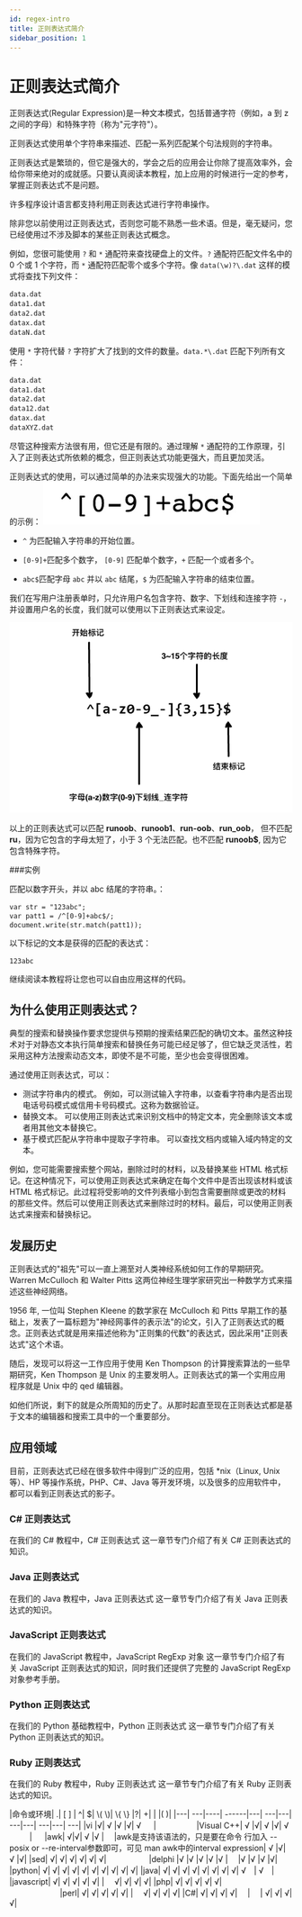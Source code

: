 ```yaml
---
id: regex-intro
title: 正则表达式简介
sidebar_position: 1
--- 
```


# 正则表达式简介
正则表达式(Regular Expression)是一种文本模式，包括普通字符（例如，a 到 z 之间的字母）和特殊字符（称为"元字符"）。

正则表达式使用单个字符串来描述、匹配一系列匹配某个句法规则的字符串。

正则表达式是繁琐的，但它是强大的，学会之后的应用会让你除了提高效率外，会给你带来绝对的成就感。只要认真阅读本教程，加上应用的时候进行一定的参考，掌握正则表达式不是问题。

许多程序设计语言都支持利用正则表达式进行字符串操作。

除非您以前使用过正则表达式，否则您可能不熟悉一些术语。但是，毫无疑问，您已经使用过不涉及脚本的某些正则表达式概念。

例如，您很可能使用 `?` 和 `*` 通配符来查找硬盘上的文件。`?` 通配符匹配文件名中的 0 个或 1 个字符，而 `*` 通配符匹配零个或多个字符。像 `data(\w)?\.dat` 这样的模式将查找下列文件：

```bash
data.dat
data1.dat
data2.dat
datax.dat
dataN.dat
```

使用 `*` 字符代替 `?` 字符扩大了找到的文件的数量。`data.*\.dat` 匹配下列所有文件：

```bash
data.dat
data1.dat
data2.dat
data12.dat
datax.dat
dataXYZ.dat
```

尽管这种搜索方法很有用，但它还是有限的。通过理解 `*` 通配符的工作原理，引入了正则表达式所依赖的概念，但正则表达式功能更强大，而且更加灵活。

正则表达式的使用，可以通过简单的办法来实现强大的功能。下面先给出一个简单的示例：
![正则表达式示例1](/img/CEBB49BB-B1AD-4539-AC7A-B40DDC62D1B2.jpg)

- `^` 为匹配输入字符串的开始位置。

- `[0-9]+`匹配多个数字， `[0-9]` 匹配单个数字，`+` 匹配一个或者多个。

- `abc$`匹配字母 `abc` 并以 `abc` 结尾，`$` 为匹配输入字符串的结束位置。

我们在写用户注册表单时，只允许用户名包含字符、数字、下划线和连接字符 `-`，并设置用户名的长度，我们就可以使用以下正则表达式来设定。

![正则表达式示例2](/img/regexp-cn.png)


以上的正则表达式可以匹配 **runoob**、**runoob1**、**run-oob**、**run_oob**， 但不匹配 **ru**，因为它包含的字母太短了，小于 3 个无法匹配。也不匹配 **runoob$**, 因为它包含特殊字符。



###实例

匹配以数字开头，并以 abc 结尾的字符串。：
```
var str = "123abc";
var patt1 = /^[0-9]+abc$/;
document.write(str.match(patt1));
```
以下标记的文本是获得的匹配的表达式：
```
123abc
```

继续阅读本教程将让您也可以自由应用这样的代码。

## 为什么使用正则表达式？
典型的搜索和替换操作要求您提供与预期的搜索结果匹配的确切文本。虽然这种技术对于对静态文本执行简单搜索和替换任务可能已经足够了，但它缺乏灵活性，若采用这种方法搜索动态文本，即使不是不可能，至少也会变得很困难。

通过使用正则表达式，可以：

- 测试字符串内的模式。
例如，可以测试输入字符串，以查看字符串内是否出现电话号码模式或信用卡号码模式。这称为数据验证。
- 替换文本。
可以使用正则表达式来识别文档中的特定文本，完全删除该文本或者用其他文本替换它。
- 基于模式匹配从字符串中提取子字符串。
可以查找文档内或输入域内特定的文本。

例如，您可能需要搜索整个网站，删除过时的材料，以及替换某些 HTML 格式标记。在这种情况下，可以使用正则表达式来确定在每个文件中是否出现该材料或该 HTML 格式标记。此过程将受影响的文件列表缩小到包含需要删除或更改的材料的那些文件。然后可以使用正则表达式来删除过时的材料。最后，可以使用正则表达式来搜索和替换标记。

## 发展历史
正则表达式的"祖先"可以一直上溯至对人类神经系统如何工作的早期研究。Warren McCulloch 和 Walter Pitts 这两位神经生理学家研究出一种数学方式来描述这些神经网络。

1956 年, 一位叫 Stephen Kleene 的数学家在 McCulloch 和 Pitts 早期工作的基础上，发表了一篇标题为"神经网事件的表示法"的论文，引入了正则表达式的概念。正则表达式就是用来描述他称为"正则集的代数"的表达式，因此采用"正则表达式"这个术语。

随后，发现可以将这一工作应用于使用 Ken Thompson 的计算搜索算法的一些早期研究，Ken Thompson 是 Unix 的主要发明人。正则表达式的第一个实用应用程序就是 Unix 中的 qed 编辑器。

如他们所说，剩下的就是众所周知的历史了。从那时起直至现在正则表达式都是基于文本的编辑器和搜索工具中的一个重要部分。

## 应用领域
目前，正则表达式已经在很多软件中得到广泛的应用，包括 *nix（Linux, Unix等）、HP 等操作系统，PHP、C#、Java 等开发环境，以及很多的应用软件中，都可以看到正则表达式的影子。

### C# 正则表达式
在我们的 C# 教程中，C# 正则表达式 这一章节专门介绍了有关 C# 正则表达式的知识。

### Java 正则表达式
在我们的 Java 教程中，Java 正则表达式 这一章节专门介绍了有关 Java 正则表达式的知识。

### JavaScript 正则表达式
在我们的 JavaScript 教程中，JavaScript RegExp 对象 这一章节专门介绍了有关 JavaScript 正则表达式的知识，同时我们还提供了完整的 JavaScript RegExp 对象参考手册。

### Python 正则表达式
在我们的 Python 基础教程中，Python 正则表达式 这一章节专门介绍了有关 Python 正则表达式的知识。

### Ruby 正则表达式
在我们的 Ruby 教程中，Ruby 正则表达式 这一章节专门介绍了有关 Ruby 正则表达式的知识。


|命令或环境|	.|	[ ] |	^|	$|	\\( \\)|	\\{ \\}	|?|	+|	\|	|( )| 
|---|	---|----|	------|---|	---|---|	---|---|	---|---|	---|
|vi	|√|	√	|√	|√|	√	　	|　	　	　	　
|Visual C++|	√	|√|	√	|√|	√	　	　	|	　
|awk|	√|√|	√	|√	|　	|awk是支持该语法的，只是要在命令 行加入 --posix or --re-interval参数即可，可见 man awk中的interval expression|	√	|√|	√	|√|
|sed|	√|	√|	√|	√|	√|	√|	　	　	　	　
|delphi	|√	|√	|√	|√	|√	|　	|√	|√	|√	|√|
|python|	√|	√|	√|	√|	√|	√|	√|	√|	√|	√|
|java|	√|	√|	√|	√|	√|	√|	√|	√|	√　|	√　|
|javascript|	√|	√|	√|	√|	√|	|　	√|	√|	√|	√|
|php|	√|	√|	√|	√|	√|	　	　	　	　	　
|perl|	√|	√|	√|	√|	√|	|　	√|	√|	√|	√|
|C#|	√|	√|	√|	√|	　|	　|	√|	√|	√|	√|